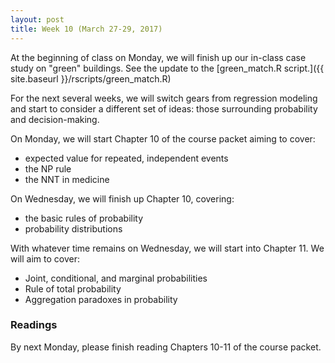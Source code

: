 ```yaml
---
layout: post
title: Week 10 (March 27-29, 2017)
---
```


At the beginning of class on Monday, we will finish up our in-class case study on "green" buildings.  See the update to the [green_match.R script.]({{ site.baseurl }}/rscripts/green_match.R)

For the next several weeks, we will switch gears from regression modeling and start to consider a different set of ideas: those surrounding probability and decision-making.  

On Monday, we will start Chapter 10 of the course packet aiming to cover:  
- expected value for repeated, independent events  
- the NP rule  
- the NNT in medicine  


On Wednesday, we will finish up Chapter 10, covering:  
- the basic rules of probability  
- probability distributions  

With whatever time remains on Wednesday, we will start into Chapter 11.  We will aim to cover:  
-  Joint, conditional, and marginal probabilities  
-  Rule of total probability   
-  Aggregation paradoxes in probability   


### Readings

By next Monday, please finish reading Chapters 10-11 of the course packet.   





